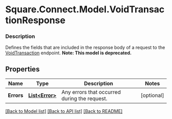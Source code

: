 # Square.Connect.Model.VoidTransactionResponse

### Description

Defines the fields that are included in the response body of a request to the [VoidTransaction](#endpoint-voidtransaction) endpoint.
**Note: This model is deprecated.**

## Properties

Name | Type | Description | Notes
------------ | ------------- | ------------- | -------------
**Errors** | [**List&lt;Error&gt;**](Error.md) | Any errors that occurred during the request. | [optional] 



[[Back to Model list]](../README.md#documentation-for-models) [[Back to API list]](../README.md#documentation-for-api-endpoints) [[Back to README]](../README.md)

